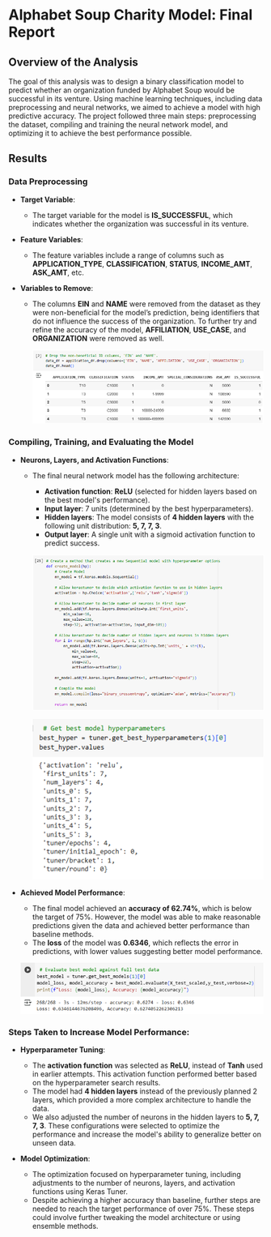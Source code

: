 # Alphabet Soup Charity Model: Final Report

## Overview of the Analysis

The goal of this analysis was to design a binary classification model to predict whether an organization funded by Alphabet Soup would be successful in its venture. Using machine learning techniques, including data preprocessing and neural networks, we aimed to achieve a model with high predictive accuracy. The project followed three main steps: preprocessing the dataset, compiling and training the neural network model, and optimizing it to achieve the best performance possible.

## Results

### Data Preprocessing

- **Target Variable**: 
  - The target variable for the model is **IS_SUCCESSFUL**, which indicates whether the organization was successful in its venture.

- **Feature Variables**: 
  - The feature variables include a range of columns such as **APPLICATION_TYPE**, **CLASSIFICATION**, **STATUS**, **INCOME_AMT**, **ASK_AMT**, etc.

- **Variables to Remove**: 
  - The columns **EIN** and **NAME** were removed from the dataset as they were non-beneficial for the model’s prediction, being identifiers that do not influence the success of the organization.  To further try and refine the accuracy of the model, **AFFILIATION**, **USE_CASE**, and **ORGANIZATION** were removed as well.

    ![Final DataFrame](../Images/data_df.png)

### Compiling, Training, and Evaluating the Model

- **Neurons, Layers, and Activation Functions**: 
  - The final neural network model has the following architecture:
    - **Activation function**: **ReLU** (selected for hidden layers based on the best model's performance).
    - **Input layer**: 7 units (determined by the best hyperparameters).
    - **Hidden layers**: The model consists of **4 hidden layers** with the following unit distribution: **5, 7, 7, 3**.
    - **Output layer**: A single unit with a sigmoid activation function to predict success.

    ![Create Model](../Images/create_model.png)

    ![Model Hyperparameters](../Images/best_hyper.png) 

- **Achieved Model Performance**:
  - The final model achieved an **accuracy of 62.74%**, which is below the target of 75%. However, the model was able to make reasonable predictions given the data and achieved better performance than baseline methods.
  - The **loss** of the model was **0.6346**, which reflects the error in predictions, with lower values suggesting better model performance.

  ![Model Performance](../Images/best_model.png) 

### Steps Taken to Increase Model Performance:

- **Hyperparameter Tuning**: 
  - The **activation function** was selected as **ReLU**, instead of **Tanh** used in earlier attempts. This activation function performed better based on the hyperparameter search results.
  - The model had **4 hidden layers** instead of the previously planned 2 layers, which provided a more complex architecture to handle the data.
  - We also adjusted the number of neurons in the hidden layers to **5, 7, 7, 3**. These configurations were selected to optimize the performance and increase the model's ability to generalize better on unseen data.

- **Model Optimization**:
  - The optimization focused on hyperparameter tuning, including adjustments to the number of neurons, layers, and activation functions using Keras Tuner.
  - Despite achieving a higher accuracy than baseline, further steps are needed to reach the target performance of over 75%. These steps could involve further tweaking the model architecture or using ensemble methods.
